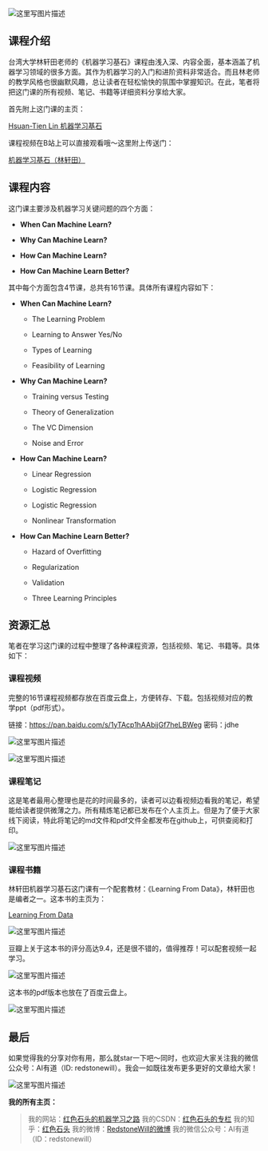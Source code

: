 ![这里写图片描述](https://img-blog.csdn.net/20180422222512666?)

## 课程介绍

台湾大学林轩田老师的《机器学习基石》课程由浅入深、内容全面，基本涵盖了机器学习领域的很多方面。其作为机器学习的入门和进阶资料非常适合。而且林老师的教学风格也很幽默风趣，总让读者在轻松愉快的氛围中掌握知识。在此，笔者将把这门课的所有视频、笔记、书籍等详细资料分享给大家。

首先附上这门课的主页：

[Hsuan-Tien Lin 机器学习基石](https://www.csie.ntu.edu.tw/~htlin/)

课程视频在B站上可以直接观看哦～这里附上传送门：

[机器学习基石（林轩田）](https://www.bilibili.com/video/av12463015/)

## 课程内容

这门课主要涉及机器学习关键问题的四个方面：

-  **When Can Machine Learn?**

- **Why Can Machine Learn?**

- **How Can Machine Learn?**

- **How Can Machine Learn Better?**

其中每个方面包含4节课，总共有16节课。具体所有课程内容如下：

- **When Can Machine Learn?**
	
	- The Learning Problem

	- Learning to Answer Yes/No

	- Types of Learning

	- Feasibility of Learning

- **Why Can Machine Learn?**

	- Training versus Testing

	- Theory of Generalization

	- The VC Dimension

	- Noise and Error

- **How Can Machine Learn?**

	- Linear Regression

	- Logistic Regression

	- Logistic Regression

	- Nonlinear Transformation

- **How Can Machine Learn Better?**

	- Hazard of Overfitting

	- Regularization

	- Validation

	- Three Learning Principles

## 资源汇总

笔者在学习这门课的过程中整理了各种课程资源，包括视频、笔记、书籍等。具体如下：

### 课程视频

完整的16节课程视频都存放在百度云盘上，方便转存、下载。包括视频对应的教学ppt（pdf形式）。

链接：https://pan.baidu.com/s/1yTAcp1hAAbijGf7heLBWeg 密码：jdhe

![这里写图片描述](https://img-blog.csdn.net/20180422225542142?)

![这里写图片描述](https://img-blog.csdn.net/20180422225615173?)

### 课程笔记

这是笔者最用心整理也是花的时间最多的，读者可以边看视频边看我的笔记，希望能给读者提供微薄之力。所有精炼笔记都已发布在个人主页上。但是为了便于大家线下阅读，特此将笔记的md文件和pdf文件全都发布在github上，可供查阅和打印。

![这里写图片描述](https://img-blog.csdn.net/2018042223310082?)

### 课程书籍

林轩田机器学习基石这门课有一个配套教材：《Learning From Data》，林轩田也是编者之一。这本书的主页为：

[Learning From Data](http://amlbook.com/)

![这里写图片描述](https://img-blog.csdn.net/20180422231435817?)

豆瓣上关于这本书的评分高达9.4，还是很不错的，值得推荐！可以配套视频一起学习。

![这里写图片描述](https://img-blog.csdn.net/20180422231523620?)

这本书的pdf版本也放在了百度云盘上。

![这里写图片描述](https://img-blog.csdn.net/20180422232008634?)

## 最后

如果觉得我的分享对你有用，那么就star一下吧～同时，也欢迎大家关注我的微信公众号：AI有道（ID: redstonewill）。我会一如既往发布更多更好的文章给大家！

![这里写图片描述](https://img-blog.csdn.net/20180422232547537?)

**我的所有主页：**

>我的网站：[红色石头的机器学习之路](https://redstonewill.github.io/)
>我的CSDN：[红色石头的专栏](http://blog.csdn.net/red_stone1)
>我的知乎：[红色石头](https://www.zhihu.com/people/red_stone_wl)
>我的微博：[RedstoneWill的微博](http://weibo.com/redstonewill)
>我的微信公众号：AI有道（ID：redstonewill）



